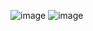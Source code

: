 ![image](https://github.com/user-attachments/assets/f8877409-747e-4d46-84ac-6216f711e774)
![image](https://github.com/user-attachments/assets/e7a8a755-f6e4-448c-abd0-825fc466c880)

